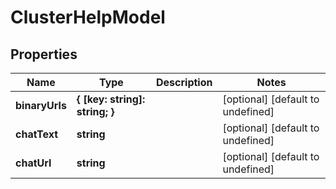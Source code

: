 # ClusterHelpModel

## Properties

Name | Type | Description | Notes
------------ | ------------- | ------------- | -------------
**binaryUrls** | **{ [key: string]: string; }** |  | [optional] [default to undefined]
**chatText** | **string** |  | [optional] [default to undefined]
**chatUrl** | **string** |  | [optional] [default to undefined]


